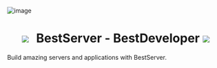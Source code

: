 ![image](https://github.com/BestMat/bestserver-bestdeveloper/assets/76582849/cf22b991-2309-4481-adb7-c724c2b02736)
<h1 align="center">
  <kbd>
    <img src="https://skillicons.dev/icons?i=java"/>
  </kbd>
  BestServer - BestDeveloper
  <kbd>
    <img src="https://skillicons.dev/icons?i=java"/>
  </kbd>
</h1>
Build amazing servers and applications with BestServer.
